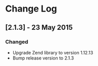 # Change Log

## [2.1.3] - 23 May 2015
### Changed
- Upgrade Zend library to version 1.12.13
- Bump release version to 2.1.3